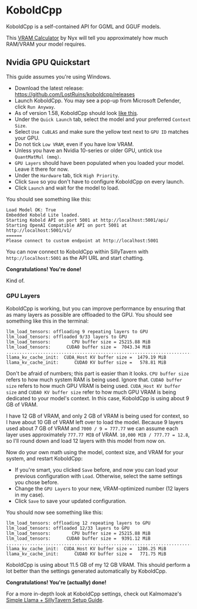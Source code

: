 # KoboldCpp
KoboldCpp is a self-contained API for GGML and GGUF models.

This [VRAM Calculator](https://huggingface.co/spaces/NyxKrage/LLM-Model-VRAM-Calculator) by Nyx will tell you approximately how much RAM/VRAM your model requires.

## Nvidia GPU Quickstart
This guide assumes you're using Windows.
* Download the latest release: https://github.com/LostRuins/koboldcpp/releases
* Launch KoboldCpp. You may see a pop-up from Microsoft Defender, click `Run Anyway`.
* As of version 1.58, KoboldCpp should look [like this](https://files.catbox.moe/z1vmly.png).
* Under the `Quick Launch` tab, select the model and your preferred `Context Size`.
* Select `Use CuBLAS` and make sure the yellow text next to `GPU ID` matches your GPU.
* Do not tick `Low VRAM`, even if you have low VRAM.
* Unless you have an Nvidia 10-series or older GPU, untick `Use QuantMatMul (mmq)`.
* `GPU Layers` should have been populated when you loaded your model. Leave it there for now.
* Under the `Hardware` tab, tick `High Priority`.
* Click `Save` so you don't have to configure KoboldCpp on every launch.
* Click `Launch` and wait for the model to load.

You should see something like this:
```
Load Model OK: True
Embedded Kobold Lite loaded.
Starting Kobold API on port 5001 at http://localhost:5001/api/
Starting OpenAI Compatible API on port 5001 at http://localhost:5001/v1/
======
Please connect to custom endpoint at http://localhost:5001
```
You can now connect to KoboldCpp within SillyTavern with `http://localhost:5001` as the API URL and start chatting.

**Congratulations! You're done!**

Kind of.

### GPU Layers
KoboldCpp is working, but you can improve performance by ensuring that as many layers as possible are offloaded to the GPU. You should see something like this in the terminal:
```
llm_load_tensors: offloading 9 repeating layers to GPU
llm_load_tensors: offloaded 9/33 layers to GPU
llm_load_tensors:        CPU buffer size = 25215.88 MiB
llm_load_tensors:      CUDA0 buffer size =  7043.34 MiB
....................................................................................................
llama_kv_cache_init:  CUDA_Host KV buffer size =  1479.19 MiB
llama_kv_cache_init:      CUDA0 KV buffer size =   578.81 MiB
```

Don't be afraid of numbers; this part is easier than it looks. `CPU buffer size` refers to how much system RAM is being used. Ignore that. `CUDA0 buffer size` refers to how much GPU VRAM is being used. `CUDA_Host KV buffer size` and `CUDA0 KV buffer size` refer to how much GPU VRAM is being dedicated to your model's context. In this case, KoboldCpp is using about 9 GB of VRAM.

I have 12 GB of VRAM, and only 2 GB of VRAM is being used for context, so I have about 10 GB of VRAM left over to load the model. Because 9 layers used about 7 GB of VRAM and `7000 / 9 = 777.77` we can assume each layer uses approximately `777.77 MIB` of VRAM. `10,000 MIB / 777.77 = 12.8`, so I'll round down and load 12 layers with this model from now on.

Now do your own math using the model, context size, and VRAM for your system, and restart KoboldCpp:
* If you're smart, you clicked `Save` before, and now you can load your previous configuration with `Load`. Otherwise, select the same settings you chose before.
* Change the `GPU Layers` to your new, VRAM-optimized number (12 layers in my case).
* Click `Save` to save your updated configuration.

You should now see something like this:
```
llm_load_tensors: offloading 12 repeating layers to GPU
llm_load_tensors: offloaded 12/33 layers to GPU
llm_load_tensors:        CPU buffer size = 25215.88 MiB
llm_load_tensors:      CUDA0 buffer size =  9391.12 MiB
....................................................................................................
llama_kv_cache_init:  CUDA_Host KV buffer size =  1286.25 MiB
llama_kv_cache_init:      CUDA0 KV buffer size =   771.75 MiB
```

KoboldCpp is using about 11.5 GB of my 12 GB VRAM. This should perform a lot better than the settings generated automatically by KoboldCpp.

**Congratulations! You're (actually) done!**

For a more in-depth look at KoboldCpp settings, check out Kalmomaze's [Simple Llama + SillyTavern Setup Guide](https://rentry.org/llama_v2_sillytavern).